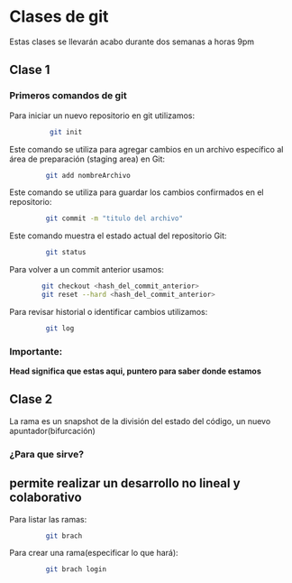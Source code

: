 # Clases de git
Estas clases se llevarán acabo durante dos semanas a horas 9pm

## Clase 1
### Primeros comandos de git
Para iniciar un nuevo repositorio en git utilizamos:

```bash
          git init
```
Este comando se utiliza para agregar cambios en un archivo específico al área de preparación (staging area) en Git:

```bash
         git add nombreArchivo
```

 Este comando se utiliza para guardar los cambios confirmados en el repositorio:
```bash
         git commit -m "titulo del archivo"
```

Este comando muestra el estado actual del repositorio Git:
```bash
         git status
```

Para volver a un commit anterior usamos:
```bash
        git checkout <hash_del_commit_anterior>
        git reset --hard <hash_del_commit_anterior>
```           

Para revisar historial o identificar cambios utilizamos:
```bash
         git log
```
### Importante:

**Head significa que estas aqui, puntero para saber donde estamos**

## Clase 2
La rama es un snapshot de la división del estado del código, un nuevo apuntador(bifurcación)
### ¿Para que sirve?
permite realizar un desarrollo no lineal y colaborativo
-------------
Para listar las ramas:
```bash
         git brach
```
Para crear una rama(especificar lo que hará):
```bash
         git brach login
```